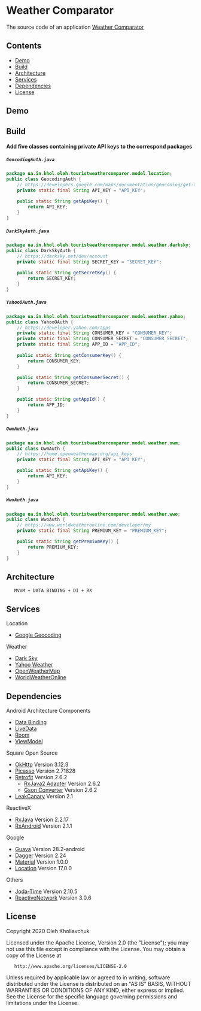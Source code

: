 # Weather Comparator 

The source code of an application
[Weather Comparator](https://play.google.com/store/apps/details?id=ua.in.khol.oleh.touristweathercomparer)

## Contents
* [Demo](#demo)
* [Build](#build)
* [Architecture](#architecture)
* [Services](#services)
* [Dependencies](#dependencies)
* [License](#license)

## Demo

## Build
#### Add five classes containing private API keys to the correspond packages

##### `GeocodingAuth.java`
```java
package ua.in.khol.oleh.touristweathercomparer.model.location;
public class GeocodingAuth {
    // https://developers.google.com/maps/documentation/geocoding/get-api-key
    private static final String API_KEY = "API_KEY";
    
    public static String getApiKey() {
        return API_KEY;
    }
}
```
##### `DarkSkyAuth.java`
```java
package ua.in.khol.oleh.touristweathercomparer.model.weather.darksky;
public class DarkSkyAuth {
    // https://darksky.net/dev/account
    private static final String SECRET_KEY = "SECRET_KEY";
    
    public static String getSecretKey() {
        return SECRET_KEY;
    }
}
```
##### `YahooOAuth.java`
```java
package ua.in.khol.oleh.touristweathercomparer.model.weather.yahoo;
public class YahooOAuth {
    // https://developer.yahoo.com/apps
    private static final String CONSUMER_KEY = "CONSUMER_KEY";
    private static final String CONSUMER_SECRET = "CONSUMER_SECRET";
    private static final String APP_ID = "APP_ID";
    
    public static String getConsumerKey() {
        return CONSUMER_KEY;
    }

    public static String getConsumerSecret() {
        return CONSUMER_SECRET;
    }

    public static String getAppId() {
        return APP_ID;
    }
}
```
##### `OwmAuth.java`
```java
package ua.in.khol.oleh.touristweathercomparer.model.weather.owm;
public class OwmAuth {
    // https://home.openweathermap.org/api_keys
    private static final String API_KEY = "API_KEY";

    public static String getApiKey() {
        return API_KEY;
    }
}
```
##### `WwoAuth.java`
```java
package ua.in.khol.oleh.touristweathercomparer.model.weather.wwo;
public class WwoAuth {
    // https://www.worldweatheronline.com/developer/my
    private static final String PREMIUM_KEY = "PREMIUM_KEY";

    public static String getPremiumKey() {
        return PREMIUM_KEY;
    }
}
```

## Architecture

       MVVM + DATA BINDING + DI + RX

## Services

Location
- [Google Geocoding](https://developers.google.com/maps/documentation/geocoding)

Weather
- [Dark Sky](https://darksky.net/dev)
- [Yahoo Weather](https://developer.yahoo.com/weather)
- [OpenWeatherMap](https://openweathermap.org/api)
- [WorldWeatherOnline](https://www.worldweatheronline.com/developer/api)

## Dependencies

Android Architecture Components
- [Data Binding](https://developer.android.com/topic/libraries/data-binding/)
- [LiveData](https://developer.android.com/topic/libraries/architecture/livedata)
- [Room](https://developer.android.com/topic/libraries/architecture/room)
- [ViewModel](https://developer.android.com/topic/libraries/architecture/viewmodel)

Square Open Source
- [OkHttp](https://square.github.io/okhttp) Version 3.12.3
- [Picasso](https://square.github.io/picasso) Version 2.71828
- [Retrofit](https://square.github.io/retrofit) Version 2.6.2
    - [RxJava2 Adapter](https://github.com/square/retrofit/tree/master/retrofit-adapters/rxjava2) Version 2.6.2
    - [Gson Converter](https://github.com/square/retrofit/tree/master/retrofit-converters/gson) Version 2.6.2
- [LeakCanary](https://square.github.io/leakcanary) Version 2.1

ReactiveX
- [RxJava](https://github.com/ReactiveX/RxJava) Version 2.2.17
- [RxAndroid](https://github.com/ReactiveX/RxAndroid) Version 2.1.1

Google
- [Guava](https://github.com/google/guava) Version 28.2-android
- [Dagger](https://github.com/google/dagger) Version 2.24
- [Material](https://material.io/develop/android/docs/getting-started/) Version 1.0.0
- [Location](https://developer.android.com/training/location) Version 17.0.0

Others
- [Joda-Time](https://www.joda.org/joda-time) Version 2.10.5
- [ReactiveNetwork](https://github.com/pwittchen/ReactiveNetwork) Version 3.0.6

## License

   Copyright 2020 Oleh Kholiavchuk

   Licensed under the Apache License, Version 2.0 (the "License");
   you may not use this file except in compliance with the License.
   You may obtain a copy of the License at

       http://www.apache.org/licenses/LICENSE-2.0

   Unless required by applicable law or agreed to in writing, software
   distributed under the License is distributed on an "AS IS" BASIS,
   WITHOUT WARRANTIES OR CONDITIONS OF ANY KIND, either express or implied.
   See the License for the specific language governing permissions and
   limitations under the License.
